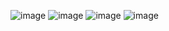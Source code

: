 ![image](https://github.com/Krapivka102/Practice_ItCode_5_Django/assets/71875993/6912539d-a0cf-41cb-ab64-0ec25819e260) 
![image](https://github.com/Krapivka102/Practice_ItCode_5_Django/assets/71875993/8baf2059-bbed-410b-a74e-f3ae35cad4cd)
![image](https://github.com/Krapivka102/Practice_ItCode_5_Django/assets/71875993/97e2e0c2-dd68-4cf9-930f-ce5e152bd3ab) ![image](https://github.com/Krapivka102/Practice_ItCode_5_Django/assets/71875993/6d1367a4-cd4d-4a3f-ac38-802890302af8)


